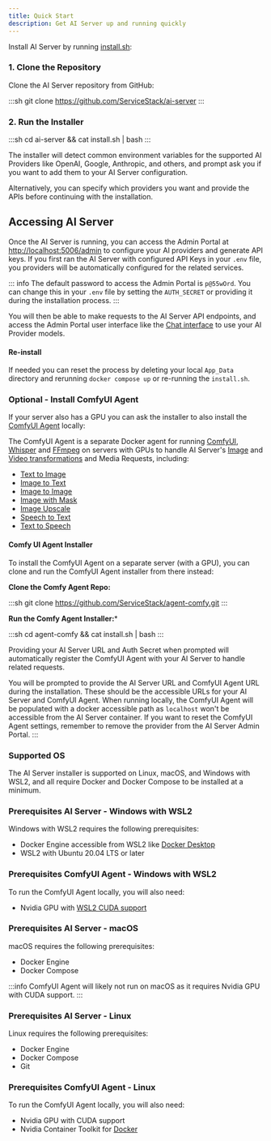 ```yaml
---
title: Quick Start
description: Get AI Server up and running quickly
---
```


Install AI Server by running [install.sh](https://github.com/ServiceStack/ai-server/blob/main/install.sh):

### 1. Clone the Repository

Clone the AI Server repository from GitHub:

:::sh
git clone https://github.com/ServiceStack/ai-server
:::

### 2. Run the Installer

:::sh
cd ai-server && cat install.sh | bash
:::

The installer will detect common environment variables for the supported AI Providers like OpenAI, Google, Anthropic, and others, and prompt ask you if you want to add them to your AI Server configuration.

<div data-asciicinema="/pages/ai-server/ai-server-install.cast" 
     data-options="{loop:true,poster:'npt:00:21',theme:'dracula',rows:13}"></div>

Alternatively, you can specify which providers you want and provide the APIs before continuing with the installation.

## Accessing AI Server

Once the AI Server is running, you can access the Admin Portal at [http://localhost:5006/admin](http://localhost:5005/admin) to configure your AI providers and generate API keys.
If you first ran the AI Server with configured API Keys in your `.env` file, you providers will be automatically configured for the related services.

::: info
The default password to access the Admin Portal is `p@55wOrd`. You can change this in your `.env` file by setting the `AUTH_SECRET` or providing it during the installation process.
:::

You will then be able to make requests to the AI Server API endpoints, and access the Admin Portal user interface like the [Chat interface](http://localhost:5005/admin/Chat) to use your AI Provider models.

#### Re-install

If needed you can reset the process by deleting your local `App_Data` directory and rerunning `docker compose up` or re-running the `install.sh`.

### Optional - Install ComfyUI Agent

If your server also has a GPU you can ask the installer to also install the [ComfyUI Agent](/ai-server/comfy-extension) locally:

<div data-asciicinema="https://docs.servicestack.net/pages/ai-server/agent-comfy-install.cast" 
     data-options="{loop:true,poster:'npt:00:09',theme:'dracula',rows:16}"></div>

The ComfyUI Agent is a separate Docker agent for running [ComfyUI](https://www.comfy.org), 
[Whisper](https://github.com/openai/whisper) and [FFmpeg](https://www.ffmpeg.org) on servers with GPUs to handle 
AI Server's [Image](/ai-server/transform/image) and 
[Video transformations](/ai-server/transform/video) and Media Requests, including:

- [Text to Image](/ai-server/text-to-image)
- [Image to Text](/ai-server/image-to-text)
- [Image to Image](/ai-server/image-to-image)
- [Image with Mask](/ai-server/image-with-mask)
- [Image Upscale](/ai-server/image-upscale)
- [Speech to Text](/ai-server/speech-to-text)
- [Text to Speech](/ai-server/text-to-speech)

#### Comfy UI Agent Installer

To install the ComfyUI Agent on a separate server (with a GPU), you can clone and run the ComfyUI Agent installer from there instead:

**Clone the Comfy Agent Repo:**

:::sh
git clone https://github.com/ServiceStack/agent-comfy.git
:::

**Run the Comfy Agent Installer:***

:::sh
cd agent-comfy && cat install.sh | bash
:::

Providing your AI Server URL and Auth Secret when prompted will automatically register the ComfyUI Agent with your AI Server to handle related requests.


You will be prompted to provide the AI Server URL and ComfyUI Agent URL during the installation.
These should be the accessible URLs for your AI Server and ComfyUI Agent. When running locally, the ComfyUI Agent will be populated with a docker accessible path as `localhost` won't be accessible from the AI Server container.
If you want to reset the ComfyUI Agent settings, remember to remove the provider from the AI Server Admin Portal.
:::

### Supported OS

The AI Server installer is supported on Linux, macOS, and Windows with WSL2, and all require Docker and Docker Compose to be installed at a minimum.


### Prerequisites AI Server - Windows with WSL2

Windows with WSL2 requires the following prerequisites:

- Docker Engine accessible from WSL2 like [Docker Desktop](https://www.docker.com/products/docker-desktop)
- WSL2 with Ubuntu 20.04 LTS or later

### Prerequisites ComfyUI Agent - Windows with WSL2

To run the ComfyUI Agent locally, you will also need:

- Nvidia GPU with [WSL2 CUDA support](https://docs.nvidia.com/cuda/wsl-user-guide/index.html)

### Prerequisites AI Server - macOS

macOS requires the following prerequisites:

- Docker Engine
- Docker Compose

:::info
ComfyUI Agent will likely not run on macOS as it requires Nvidia GPU with CUDA support.
:::

### Prerequisites AI Server - Linux

Linux requires the following prerequisites:

- Docker Engine
- Docker Compose
- Git

### Prerequisites ComfyUI Agent - Linux

To run the ComfyUI Agent locally, you will also need:

- Nvidia GPU with CUDA support
- Nvidia Container Toolkit for [Docker](https://docs.nvidia.com/datacenter/cloud-native/container-toolkit/install-guide.html)


